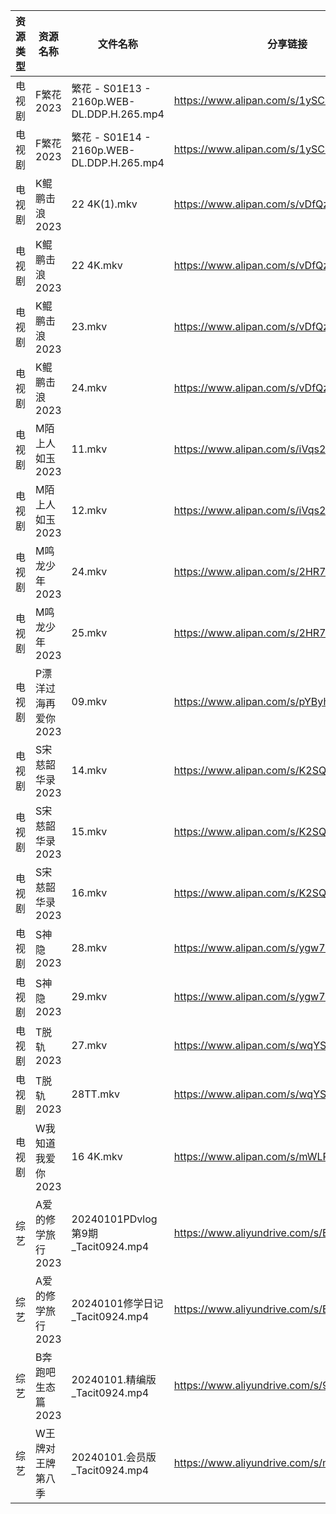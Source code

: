 | 资源类型 | 资源名称         | 文件名称                                     | 分享链接                                      | 更新时间                |
| ---- | ------------ | ---------------------------------------- | ----------------------------------------- | ------------------- |
| 电视剧  | F繁花2023      | 繁花 - S01E13 - 2160p.WEB-DL.DDP.H.265.mp4 | https://www.alipan.com/s/1ySCmMzW5aJ      | 2024-01-02 00:05:06 |
| 电视剧  | F繁花2023      | 繁花 - S01E14 - 2160p.WEB-DL.DDP.H.265.mp4 | https://www.alipan.com/s/1ySCmMzW5aJ      | 2024-01-02 00:05:06 |
| 电视剧  | K鲲鹏击浪2023    | 22 4K(1).mkv                             | https://www.alipan.com/s/vDfQzHpYmYD      | 2024-01-02 00:05:12 |
| 电视剧  | K鲲鹏击浪2023    | 22 4K.mkv                                | https://www.alipan.com/s/vDfQzHpYmYD      | 2024-01-02 00:05:12 |
| 电视剧  | K鲲鹏击浪2023    | 23.mkv                                   | https://www.alipan.com/s/vDfQzHpYmYD      | 2024-01-02 00:05:12 |
| 电视剧  | K鲲鹏击浪2023    | 24.mkv                                   | https://www.alipan.com/s/vDfQzHpYmYD      | 2024-01-02 00:05:11 |
| 电视剧  | M陌上人如玉2023   | 11.mkv                                   | https://www.alipan.com/s/iVqs2tgmvTd      | 2024-01-02 00:05:17 |
| 电视剧  | M陌上人如玉2023   | 12.mkv                                   | https://www.alipan.com/s/iVqs2tgmvTd      | 2024-01-02 00:05:17 |
| 电视剧  | M鸣龙少年2023    | 24.mkv                                   | https://www.alipan.com/s/2HR7qxnbZ7a      | 2024-01-02 00:05:20 |
| 电视剧  | M鸣龙少年2023    | 25.mkv                                   | https://www.alipan.com/s/2HR7qxnbZ7a      | 2024-01-02 00:05:20 |
| 电视剧  | P漂洋过海再爱你2023 | 09.mkv                                   | https://www.alipan.com/s/pYByhPPqPMP      | 2024-01-02 00:05:23 |
| 电视剧  | S宋慈韶华录2023   | 14.mkv                                   | https://www.alipan.com/s/K2SQadx7TPe      | 2024-01-02 00:05:26 |
| 电视剧  | S宋慈韶华录2023   | 15.mkv                                   | https://www.alipan.com/s/K2SQadx7TPe      | 2024-01-02 00:05:26 |
| 电视剧  | S宋慈韶华录2023   | 16.mkv                                   | https://www.alipan.com/s/K2SQadx7TPe      | 2024-01-02 00:05:25 |
| 电视剧  | S神隐2023      | 28.mkv                                   | https://www.alipan.com/s/ygw7ahjrzLJ      | 2024-01-02 00:05:31 |
| 电视剧  | S神隐2023      | 29.mkv                                   | https://www.alipan.com/s/ygw7ahjrzLJ      | 2024-01-02 00:05:31 |
| 电视剧  | T脱轨2023      | 27.mkv                                   | https://www.alipan.com/s/wqYSXzdAT24      | 2024-01-02 00:05:34 |
| 电视剧  | T脱轨2023      | 28TT.mkv                                 | https://www.alipan.com/s/wqYSXzdAT24      | 2024-01-02 00:05:34 |
| 电视剧  | W我知道我爱你2023  | 16 4K.mkv                                | https://www.alipan.com/s/mWLRxU6RkgQ      | 2024-01-02 00:05:37 |
| 综艺   | A爱的修学旅行2023  | 20240101PDvlog第9期_Tacit0924.mp4          | https://www.aliyundrive.com/s/EE9WNi94Ftz | 2024-01-02 00:05:43 |
| 综艺   | A爱的修学旅行2023  | 20240101修学日记_Tacit0924.mp4               | https://www.aliyundrive.com/s/EE9WNi94Ftz | 2024-01-02 00:05:43 |
| 综艺   | B奔跑吧生态篇2023  | 20240101.精编版_Tacit0924.mp4               | https://www.aliyundrive.com/s/9mE7QU1mwc4 | 2024-01-02 00:05:46 |
| 综艺   | W王牌对王牌第八季    | 20240101.会员版_Tacit0924.mp4               | https://www.aliyundrive.com/s/msfoWynj5eP | 2024-01-02 00:06:20 |
